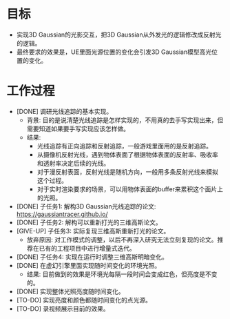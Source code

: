 # 目标
- 实现3D Gaussian的光影交互，把3D Gaussian从外发光的逻辑修改成反射光的逻辑。
- 最终要求的效果是，UE里面光源位置的变化会引发3D Gaussian模型高光位置的变化。

# 工作过程
- [DONE] 调研光线追踪的基本实现。
	- 背景: 目的是说清楚光线追踪是怎样实现的，不用真的去手写实现出来，但需要知道如果要手写实现应该怎样做。
	- 结果:
		- 光线追踪有正向追踪和反射追踪，一般游戏里面用的是反射追踪。
		- 从摄像机反射光线，遇到物体表面了根据物体表面的反射率、吸收率和透射率决定后续的光线。
		- 对于漫反射表面，反射光线是随机方向，一般用多条反射光线来模拟这个过程。
		- 对于实时渲染要求的场景，可以用物体表面的buffer来累积这个面片上的光照。
- [DONE] 子任务1: 解构3D Gaussian光线追踪的论文: https://gaussiantracer.github.io/
- [DONE] 子任务2: 解构可以重新打光的三维高斯论文。
- [GIVE-UP] 子任务3: 实际复现三维高斯重新打光的论文。
	- 放弃原因: 对工作模式的调整，以后不再深入研究无法立刻复现的论文。推荐在已有的工程项目中进行增量式迭代。
- [DONE] 子任务4: 实现在运行时调整三维高斯明暗变化。
- [DONE] 在虚幻引擎里面实现随时间变化的环境光照。
	- 结果: 目前做到的效果是环境光每隔一段时间会变成红色，但亮度是不变的。
- [DONE] 实现整体光照亮度随时间变化。
- [TO-DO] 实现亮度和颜色都随时间变化的点光源。
- [TO-DO] 录视频展示目前的效果。